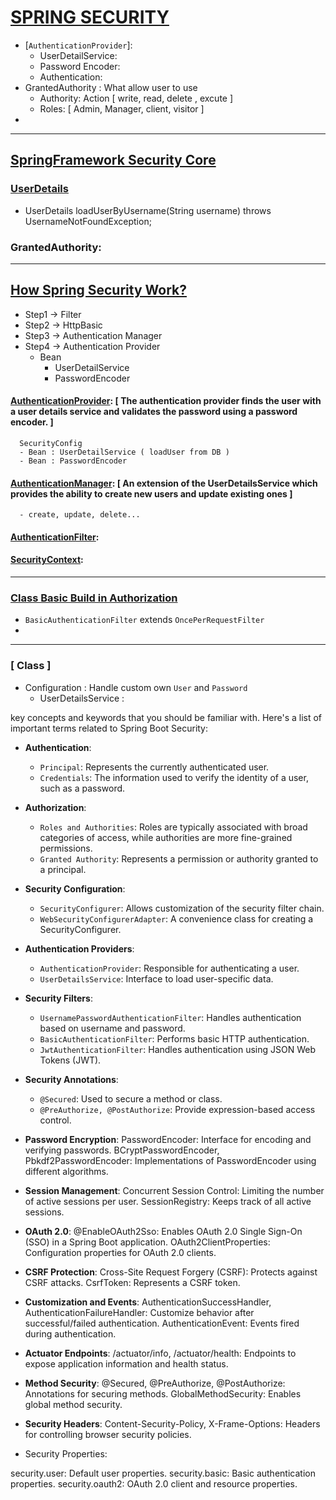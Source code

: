# [SPRING SECURITY]()
* [`AuthenticationProvider`]: 
  - UserDetailService:
  - Password Encoder:
  - Authentication:
* GrantedAuthority : What allow user to use
  - Authority: Action [ write, read, delete , excute ]
  - Roles: [ Admin, Manager, client, visitor ]
* 
---

##  [ SpringFramework Security Core]()
### [UserDetails]()
*   UserDetails loadUserByUsername(String username) throws UsernameNotFoundException;
### GrantedAuthority:

---

## [How Spring Security Work?]()
* Step1 -> Filter
* Step2 -> HttpBasic
* Step3 -> Authentication Manager
* Step4 -> Authentication Provider
  - Bean
    - UserDetailService
    - PasswordEncoder


####  [AuthenticationProvider](): [ The authentication provider finds the user with a user details service and validates the password using a password encoder. ] 
      SecurityConfig 
      - Bean : UserDetailService ( loadUser from DB ) 
      - Bean : PasswordEncoder
####  [AuthenticationManager]():  [ An extension of the UserDetailsService which provides the ability to create new users and update existing ones ]
      - create, update, delete...
####  [AuthenticationFilter]():
####  [SecurityContext](): 

---
### [Class Basic Build in Authorization]()
*   `BasicAuthenticationFilter` extends `OncePerRequestFilter`
* 

---

### [ Class ]
*   Configuration : Handle custom own `User` and `Password`
    - UserDetailsService : 


  
key concepts and keywords that you should be familiar with. Here's a list of important terms related to Spring Boot Security:
* **Authentication**:
  - `Principal`: Represents the currently authenticated user.
  - `Credentials`: The information used to verify the identity of a user, such as a password.
* **Authorization**:
  - `Roles and Authorities`: Roles are typically associated with broad categories of access, while authorities are more fine-grained permissions.
  - `Granted Authority`: Represents a permission or authority granted to a principal.
* **Security Configuration**:
  - `SecurityConfigurer`: Allows customization of the security filter chain.
  - `WebSecurityConfigurerAdapter`: A convenience class for creating a SecurityConfigurer.
* **Authentication Providers**:
  - `AuthenticationProvider`: Responsible for authenticating a user.
  - `UserDetailsService`: Interface to load user-specific data.
* **Security Filters**:
  - `UsernamePasswordAuthenticationFilter`: Handles authentication based on username and password.
  - `BasicAuthenticationFilter`: Performs basic HTTP authentication.
  - `JwtAuthenticationFilter`: Handles authentication using JSON Web Tokens (JWT).
* **Security Annotations**:
  - `@Secured`: Used to secure a method or class.
  - `@PreAuthorize, @PostAuthorize`: Provide expression-based access control.

* **Password Encryption**:
  PasswordEncoder: Interface for encoding and verifying passwords.
  BCryptPasswordEncoder, Pbkdf2PasswordEncoder: Implementations of PasswordEncoder using different algorithms.

* **Session Management**:
  Concurrent Session Control: Limiting the number of active sessions per user.
  SessionRegistry: Keeps track of all active sessions.

* **OAuth 2.0**:
  @EnableOAuth2Sso: Enables OAuth 2.0 Single Sign-On (SSO) in a Spring Boot application.
  OAuth2ClientProperties: Configuration properties for OAuth 2.0 clients.

* **CSRF Protection**:
  Cross-Site Request Forgery (CSRF): Protects against CSRF attacks.
  CsrfToken: Represents a CSRF token.

* **Customization and Events**:
  AuthenticationSuccessHandler, AuthenticationFailureHandler: Customize behavior after successful/failed authentication.
  AuthenticationEvent: Events fired during authentication.

* **Actuator Endpoints**:
  /actuator/info, /actuator/health: Endpoints to expose application information and health status.

* **Method Security**:
  @Secured, @PreAuthorize, @PostAuthorize: Annotations for securing methods.
  GlobalMethodSecurity: Enables global method security.

* **Security Headers**:
  Content-Security-Policy, X-Frame-Options: Headers for controlling browser security policies.

* Security Properties:

security.user: Default user properties.
security.basic: Basic authentication properties.
security.oauth2: OAuth 2.0 client and resource properties.